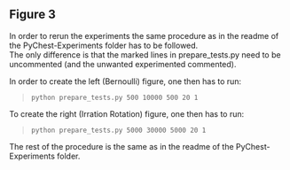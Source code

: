 ## Figure 3
In order to rerun the experiments the same procedure as in the readme of the PyChest-Experiments folder has to be followed.  
The only difference is that the marked lines in prepare_tests.py need to be uncommented (and the unwanted experimented commented).

In order to create the left (Bernoulli) figure, one then has to run:
> `python prepare_tests.py 500 10000 500 20 1`

To create the right (Irration Rotation) figure, one then has to run:
> `python prepare_tests.py 5000 30000 5000 20 1`

The rest of the procedure is the same as in the readme of the PyChest-Experiments folder. 